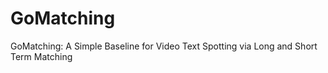 # GoMatching
GoMatching: A Simple Baseline for Video Text Spotting via Long and Short Term Matching
